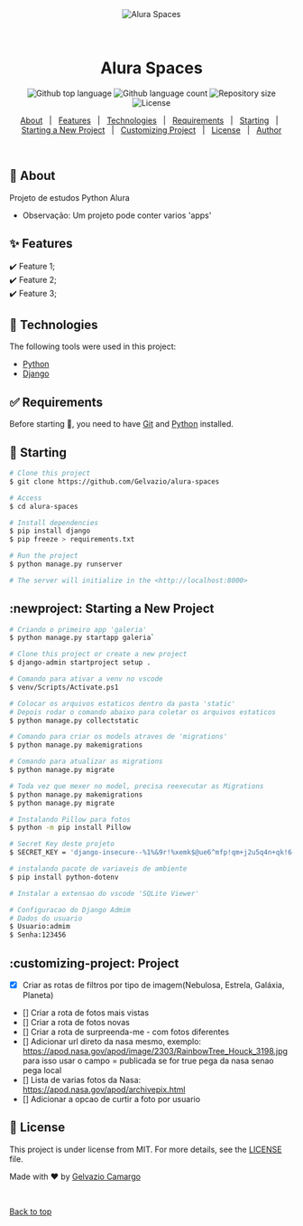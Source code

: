 <div align="center" id="top"> 
  <img src="./.github/app.gif" alt="Alura Spaces" />

  &#xa0;

  <!-- <a href="https://aluraspaces.netlify.app">Demo</a> -->
</div>

<h1 align="center">Alura Spaces</h1>

<p align="center">
  <img alt="Github top language" src="https://img.shields.io/github/languages/top/Gelvazio/alura-spaces?color=56BEB8">

  <img alt="Github language count" src="https://img.shields.io/github/languages/count/Gelvazio/alura-spaces?color=56BEB8">

  <img alt="Repository size" src="https://img.shields.io/github/repo-size/Gelvazio/alura-spaces?color=56BEB8">

  <img alt="License" src="https://img.shields.io/github/license/Gelvazio/alura-spaces?color=56BEB8">

  <!-- <img alt="Github issues" src="https://img.shields.io/github/issues/Gelvazio/alura-spaces?color=56BEB8" /> -->

  <!-- <img alt="Github forks" src="https://img.shields.io/github/forks/Gelvazio/alura-spaces?color=56BEB8" /> -->

  <!-- <img alt="Github stars" src="https://img.shields.io/github/stars/Gelvazio/alura-spaces?color=56BEB8" /> -->
</p>

<!-- Status -->

<!-- <h4 align="center"> 
	🚧  Alura Spaces 🚀 Under construction...  🚧
</h4> 

<hr> -->

<p align="center">
  <a href="#dart-about">About</a> &#xa0; | &#xa0; 
  <a href="#sparkles-features">Features</a> &#xa0; | &#xa0;
  <a href="#rocket-technologies">Technologies</a> &#xa0; | &#xa0;
  <a href="#white_check_mark-requirements">Requirements</a> &#xa0; | &#xa0;
  <a href="#checkered_flag-starting">Starting</a> &#xa0; | &#xa0;
  <a href="#newproject-starting-a-new-project">Starting a New Project</a> &#xa0; | &#xa0;
  <a href="#customizing-project">Customizing Project</a> &#xa0; | &#xa0;
  <a href="#memo-license">License</a> &#xa0; | &#xa0;
  <a href="https://github.com/Gelvazio" target="_blank">Author</a>
</p>

<br>

## :dart: About ##

Projeto de estudos Python Alura
* Observação: Um projeto pode conter varios 'apps'

## :sparkles: Features ##

:heavy_check_mark: Feature 1;\
:heavy_check_mark: Feature 2;\
:heavy_check_mark: Feature 3;

## :rocket: Technologies ##

The following tools were used in this project:

- [Python](https://www.python.org/)
- [Django](https://www.djangoproject.com/)

## :white_check_mark: Requirements ##

Before starting :checkered_flag:, you need to have [Git](https://git-scm.com) and [Python](https://www.python.org/) installed.

## :checkered_flag: Starting ##

```bash
# Clone this project
$ git clone https://github.com/Gelvazio/alura-spaces

# Access
$ cd alura-spaces

# Install dependencies
$ pip install django
$ pip freeze > requirements.txt

# Run the project
$ python manage.py runserver

# The server will initialize in the <http://localhost:8000>
```

## :newproject: Starting a New Project ##
```bash
# Criando o primeiro app 'galeria'
$ python manage.py startapp galeria`

# Clone this project or create a new project
$ django-admin startproject setup .

# Comando para ativar a venv no vscode
$ venv/Scripts/Activate.ps1

# Colocar os arquivos estaticos dentro da pasta 'static'
# Depois rodar o comando abaixo para coletar os arquivos estaticos
$ python manage.py collectstatic

# Comando para criar os models atraves de 'migrations'
$ python manage.py makemigrations

# Comando para atualizar as migrations
$ python manage.py migrate

# Toda vez que mexer no model, precisa reexecutar as Migrations
$ python manage.py makemigrations
$ python manage.py migrate

# Instalando Pillow para fotos
$ python -m pip install Pillow

# Secret Key deste projeto
$ SECRET_KEY = 'django-insecure--%1%&9r!%xemk$@ue6^mfp!qm+j2u5q4n+qk!6-!$^h11v&2x6'

# instalando pacote de variaveis de ambiente 
$ pip install python-dotenv

# Instalar a extensao do vscode 'SQLite Viewer'

# Configuracao do Django Admim
# Dados do usuario
$ Usuario:admim
$ Senha:123456

```

## :customizing-project: Project
- [x] Criar as rotas de filtros por tipo de imagem(Nebulosa, Estrela, Galáxia, Planeta)
- [] Criar a rota de fotos mais vistas
- [] Criar a rota de fotos novas
- [] Criar a rota de surpreenda-me - com fotos diferentes
- [] Adicionar url direto da nasa mesmo, exemplo:
    https://apod.nasa.gov/apod/image/2303/RainbowTree_Houck_3198.jpg
    para isso usar o campo = publicada se for true pega da nasa senao pega local
- []  Lista de varias fotos da Nasa: https://apod.nasa.gov/apod/archivepix.html
- [] Adicionar a opcao de curtir a foto por usuario

## :memo: License ##

This project is under license from MIT. For more details, see the [LICENSE](LICENSE.md) file.


Made with :heart: by <a href="https://github.com/Gelvazio" target="_blank">Gelvazio Camargo</a>

&#xa0;

<a href="#top">Back to top</a>
